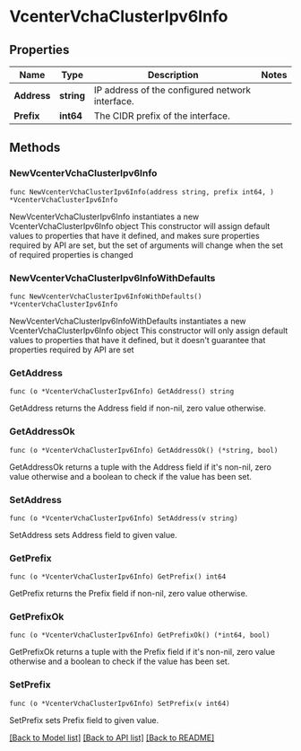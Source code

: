 # VcenterVchaClusterIpv6Info

## Properties

Name | Type | Description | Notes
------------ | ------------- | ------------- | -------------
**Address** | **string** | IP address of the configured network interface. | 
**Prefix** | **int64** | The CIDR prefix of the interface. | 

## Methods

### NewVcenterVchaClusterIpv6Info

`func NewVcenterVchaClusterIpv6Info(address string, prefix int64, ) *VcenterVchaClusterIpv6Info`

NewVcenterVchaClusterIpv6Info instantiates a new VcenterVchaClusterIpv6Info object
This constructor will assign default values to properties that have it defined,
and makes sure properties required by API are set, but the set of arguments
will change when the set of required properties is changed

### NewVcenterVchaClusterIpv6InfoWithDefaults

`func NewVcenterVchaClusterIpv6InfoWithDefaults() *VcenterVchaClusterIpv6Info`

NewVcenterVchaClusterIpv6InfoWithDefaults instantiates a new VcenterVchaClusterIpv6Info object
This constructor will only assign default values to properties that have it defined,
but it doesn't guarantee that properties required by API are set

### GetAddress

`func (o *VcenterVchaClusterIpv6Info) GetAddress() string`

GetAddress returns the Address field if non-nil, zero value otherwise.

### GetAddressOk

`func (o *VcenterVchaClusterIpv6Info) GetAddressOk() (*string, bool)`

GetAddressOk returns a tuple with the Address field if it's non-nil, zero value otherwise
and a boolean to check if the value has been set.

### SetAddress

`func (o *VcenterVchaClusterIpv6Info) SetAddress(v string)`

SetAddress sets Address field to given value.


### GetPrefix

`func (o *VcenterVchaClusterIpv6Info) GetPrefix() int64`

GetPrefix returns the Prefix field if non-nil, zero value otherwise.

### GetPrefixOk

`func (o *VcenterVchaClusterIpv6Info) GetPrefixOk() (*int64, bool)`

GetPrefixOk returns a tuple with the Prefix field if it's non-nil, zero value otherwise
and a boolean to check if the value has been set.

### SetPrefix

`func (o *VcenterVchaClusterIpv6Info) SetPrefix(v int64)`

SetPrefix sets Prefix field to given value.



[[Back to Model list]](../README.md#documentation-for-models) [[Back to API list]](../README.md#documentation-for-api-endpoints) [[Back to README]](../README.md)


